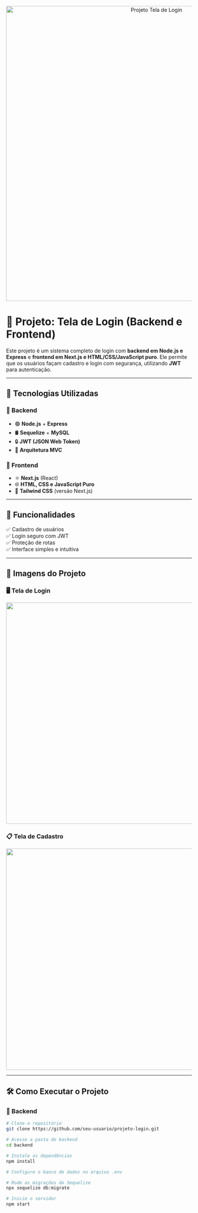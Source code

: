 <!-- Banner -->
<p align="center">
  <img src="https://user-images.githubusercontent.com/00000000/banner.png" alt="Projeto Tela de Login" width="800px">
</p>

# 🔐 Projeto: Tela de Login (Backend e Frontend)

Este projeto é um sistema completo de login com **backend em Node.js e Express** e **frontend em Next.js e HTML/CSS/JavaScript puro**. Ele permite que os usuários façam cadastro e login com segurança, utilizando **JWT** para autenticação.

---

## 🚀 Tecnologias Utilizadas

### 🔹 Backend
- 🟢 **Node.js** + **Express**
- 🛢️ **Sequelize** + **MySQL**
- 🔒 **JWT (JSON Web Token)**
- 📂 **Arquitetura MVC**

### 🔹 Frontend
- ⚛️ **Next.js** (React)
- 🌐 **HTML, CSS e JavaScript Puro**
- 🎨 **Tailwind CSS** (versão Next.js)

---

## 🔑 Funcionalidades

✅ Cadastro de usuários  
✅ Login seguro com JWT  
✅ Proteção de rotas  
✅ Interface simples e intuitiva  

---

## 📸 Imagens do Projeto

### 🖥️ Tela de Login  
<img src="https://user-images.githubusercontent.com/00000000/tela-login.png" width="600px">

### 📋 Tela de Cadastro  
<img src="https://user-images.githubusercontent.com/00000000/tela-cadastro.png" width="600px">

---

## 🛠️ Como Executar o Projeto

### 🔹 Backend
```bash
# Clone o repositório
git clone https://github.com/seu-usuario/projeto-login.git

# Acesse a pasta do backend
cd backend

# Instale as dependências
npm install

# Configure o banco de dados no arquivo .env

# Rode as migrações do Sequelize
npx sequelize db:migrate

# Inicie o servidor
npm start
